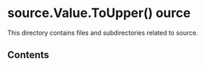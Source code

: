 ﻿#  source.Value.ToUpper() ource

This directory contains files and subdirectories related to source.

## Contents

<!-- Add a brief description of the contents of this directory -->
